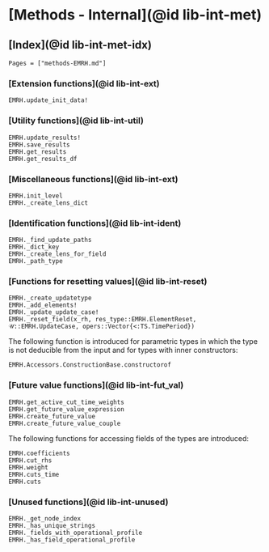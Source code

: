 # [Methods - Internal](@id lib-int-met)

## [Index](@id lib-int-met-idx)

```@index
Pages = ["methods-EMRH.md"]
```

### [Extension functions](@id lib-int-ext)

```@docs
EMRH.update_init_data!
```

### [Utility functions](@id lib-int-util)

```@docs
EMRH.update_results!
EMRH.save_results
EMRH.get_results
EMRH.get_results_df
```

### [Miscellaneous functions](@id lib-int-ext)

```@docs
EMRH.init_level
EMRH._create_lens_dict
```

### [Identification functions](@id lib-int-ident)

```@docs
EMRH._find_update_paths
EMRH._dict_key
EMRH._create_lens_for_field
EMRH._path_type
```

### [Functions for resetting values](@id lib-int-reset)

```@docs
EMRH._create_updatetype
EMRH._add_elements!
EMRH._update_update_case!
EMRH._reset_field(x_rh, res_type::EMRH.ElementReset, 𝒰::EMRH.UpdateCase, opers::Vector{<:TS.TimePeriod})
```

The following function is introduced for parametric types in which the type is not deducible from the input and for types with inner constructors:

```@docs
EMRH.Accessors.ConstructionBase.constructorof
```

### [Future value functions](@id lib-int-fut_val)

```@docs
EMRH.get_active_cut_time_weights
EMRH.get_future_value_expression
EMRH.create_future_value
EMRH.create_future_value_couple
```

The following functions for accessing fields of the types are introduced:

```@docs
EMRH.coefficients
EMRH.cut_rhs
EMRH.weight
EMRH.cuts_time
EMRH.cuts
```

### [Unused functions](@id lib-int-unused)

```@docs
EMRH._get_node_index
EMRH._has_unique_strings
EMRH._fields_with_operational_profile
EMRH._has_field_operational_profile
```
